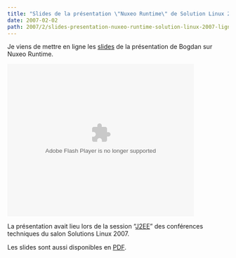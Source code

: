 ```yaml
---
title: "Slides de la présentation \"Nuxeo Runtime\" de Solution Linux 2007 en ligne"
date: 2007-02-02
path: 2007/2/slides-presentation-nuxeo-runtime-solution-linux-2007-ligne
---
```


Je viens de mettre en ligne les <a href="http://www.slideshare.net/sfermigier/nuxeo-runtime-solutions-linux-2007-version-francaise/">slides</a> de la pr&#233;sentation de Bogdan sur Nuxeo Runtime.

<object type="application/x-shockwave-flash" data="https://s3.amazonaws.com:443/slideshare/ssplayer.swf?id=21536&amp;doc=nuxeo-runtime-solutions-linux-2007-version-francaise-19822" width="425" height="348"><param name="movie" value="https://s3.amazonaws.com:443/slideshare/ssplayer.swf?id=21536&amp;doc=nuxeo-runtime-solutions-linux-2007-version-francaise-19822"></object>

La pr&#233;sentation avait lieu lors de la session &#8220;<a href="http://www.solutionslinux.fr/fr/conferences_detail.php?id_conference=95">J2EE</a>&#8221; des conf&#233;rences techniques du salon Solutions Linux 2007.

Les slides sont aussi disponibles en <a href="/assets/pdf/NXRuntime-SolutionsLinux.pdf">PDF</a>.

